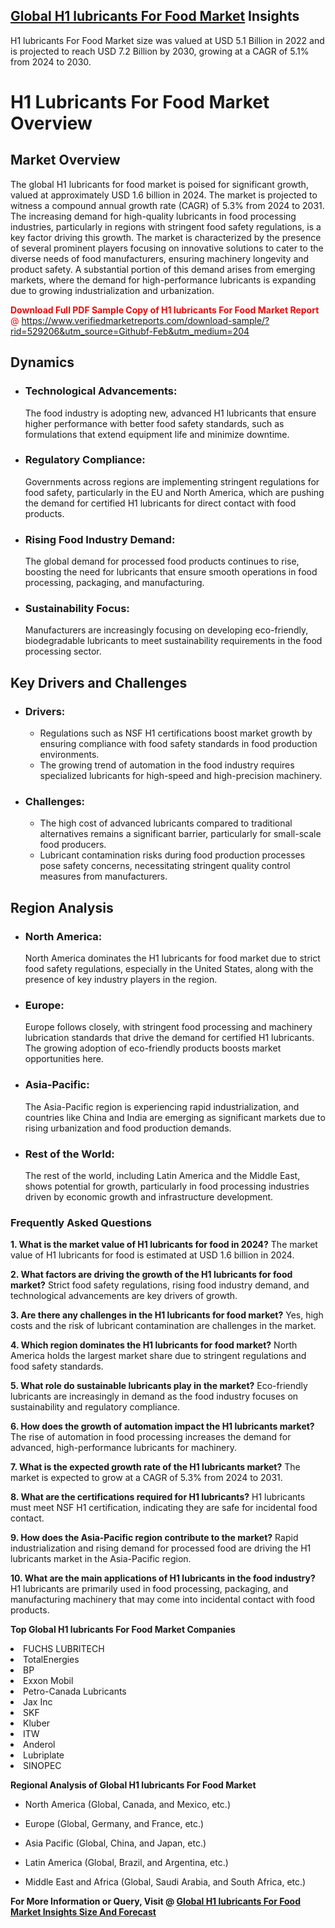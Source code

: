 <h2><a href="https://www.verifiedmarketreports.com/download-sample/?rid=529206&amp;utm_source=Githubf&amp;utm_medium=204" target="_blank">Global H1 lubricants For Food Market</a> Insights</h2><p>H1 lubricants For Food Market size was valued at USD 5.1 Billion in 2022 and is projected to reach USD 7.2 Billion by 2030, growing at a CAGR of 5.1% from 2024 to 2030.</p><p> <h1>H1 Lubricants For Food Market Overview</h1> <h2>Market Overview</h2> <p>The global H1 lubricants for food market is poised for significant growth, valued at approximately USD 1.6 billion in 2024. The market is projected to witness a compound annual growth rate (CAGR) of 5.3% from 2024 to 2031. The increasing demand for high-quality lubricants in food processing industries, particularly in regions with stringent food safety regulations, is a key factor driving this growth. The market is characterized by the presence of several prominent players focusing on innovative solutions to cater to the diverse needs of food manufacturers, ensuring machinery longevity and product safety. A substantial portion of this demand arises from emerging markets, where the demand for high-performance lubricants is expanding due to growing industrialization and urbanization. <p><p><span class=""><span style="color: #ff0000;"><strong>Download Full PDF Sample Copy of H1 lubricants For Food Market Report</strong> @ </span><a href="https://www.verifiedmarketreports.com/download-sample/?rid=529206&amp;utm_source=Githubf-Feb&amp;utm_medium=204" target="_blank">https://www.verifiedmarketreports.com/download-sample/?rid=529206&amp;utm_source=Githubf-Feb&amp;utm_medium=204</a></span></p></p> <h2>Dynamics</h2> <ul> <li><h3>Technological Advancements:</h3> The food industry is adopting new, advanced H1 lubricants that ensure higher performance with better food safety standards, such as formulations that extend equipment life and minimize downtime.</li> <li><h3>Regulatory Compliance:</h3> Governments across regions are implementing stringent regulations for food safety, particularly in the EU and North America, which are pushing the demand for certified H1 lubricants for direct contact with food products.</li> <li><h3>Rising Food Industry Demand:</h3> The global demand for processed food products continues to rise, boosting the need for lubricants that ensure smooth operations in food processing, packaging, and manufacturing.</li> <li><h3>Sustainability Focus:</h3> Manufacturers are increasingly focusing on developing eco-friendly, biodegradable lubricants to meet sustainability requirements in the food processing sector.</li> </ul> <h2>Key Drivers and Challenges</h2> <ul> <li><h3>Drivers:</h3> <ul> <li>Regulations such as NSF H1 certifications boost market growth by ensuring compliance with food safety standards in food production environments.</li> <li>The growing trend of automation in the food industry requires specialized lubricants for high-speed and high-precision machinery.</li> </ul> </li> <li><h3>Challenges:</h3> <ul> <li>The high cost of advanced lubricants compared to traditional alternatives remains a significant barrier, particularly for small-scale food producers.</li> <li>Lubricant contamination risks during food production processes pose safety concerns, necessitating stringent quality control measures from manufacturers.</li> </ul> </li> </ul> <h2>Region Analysis</h2> <ul> <li><h3>North America:</h3> North America dominates the H1 lubricants for food market due to strict food safety regulations, especially in the United States, along with the presence of key industry players in the region.</li> <li><h3>Europe:</h3> Europe follows closely, with stringent food processing and machinery lubrication standards that drive the demand for certified H1 lubricants. The growing adoption of eco-friendly products boosts market opportunities here.</li> <li><h3>Asia-Pacific:</h3> The Asia-Pacific region is experiencing rapid industrialization, and countries like China and India are emerging as significant markets due to rising urbanization and food production demands.</li> <li><h3>Rest of the World:</h3> The rest of the world, including Latin America and the Middle East, shows potential for growth, particularly in food processing industries driven by economic growth and infrastructure development.</li> </ul> <h3>Frequently Asked Questions</h3> <p><strong>1. What is the market value of H1 lubricants for food in 2024?</strong> The market value of H1 lubricants for food is estimated at USD 1.6 billion in 2024.</p> <p><strong>2. What factors are driving the growth of the H1 lubricants for food market?</strong> Strict food safety regulations, rising food industry demand, and technological advancements are key drivers of growth.</p> <p><strong>3. Are there any challenges in the H1 lubricants for food market?</strong> Yes, high costs and the risk of lubricant contamination are challenges in the market.</p> <p><strong>4. Which region dominates the H1 lubricants for food market?</strong> North America holds the largest market share due to stringent regulations and food safety standards.</p> <p><strong>5. What role do sustainable lubricants play in the market?</strong> Eco-friendly lubricants are increasingly in demand as the food industry focuses on sustainability and regulatory compliance.</p> <p><strong>6. How does the growth of automation impact the H1 lubricants market?</strong> The rise of automation in food processing increases the demand for advanced, high-performance lubricants for machinery.</p> <p><strong>7. What is the expected growth rate of the H1 lubricants market?</strong> The market is expected to grow at a CAGR of 5.3% from 2024 to 2031.</p> <p><strong>8. What are the certifications required for H1 lubricants?</strong> H1 lubricants must meet NSF H1 certification, indicating they are safe for incidental food contact.</p> <p><strong>9. How does the Asia-Pacific region contribute to the market?</strong> Rapid industrialization and rising demand for processed food are driving the H1 lubricants market in the Asia-Pacific region.</p> <p><strong>10. What are the main applications of H1 lubricants in the food industry?</strong> H1 lubricants are primarily used in food processing, packaging, and manufacturing machinery that may come into incidental contact with food products.</p> </p><p><strong>Top Global H1 lubricants For Food Market Companies</strong></p><div data-test-id=""><p><li>FUCHS LUBRITECH</li><li> TotalEnergies</li><li> BP</li><li> Exxon Mobil</li><li> Petro-Canada Lubricants</li><li> Jax Inc</li><li> SKF</li><li> Kluber</li><li> ITW</li><li> Anderol</li><li> Lubriplate</li><li> SINOPEC</li></p><div><strong>Regional Analysis of&nbsp;Global H1 lubricants For Food Market</strong></div><ul><li dir="ltr"><p dir="ltr">North America&nbsp;(Global, Canada, and Mexico, etc.)</p></li><li dir="ltr"><p dir="ltr">Europe (Global, Germany, and France, etc.)</p></li><li dir="ltr"><p dir="ltr">Asia Pacific&nbsp;(Global, China, and Japan, etc.)</p></li><li dir="ltr"><p dir="ltr">Latin America&nbsp;(Global, Brazil, and Argentina, etc.)</p></li><li dir="ltr">Middle East and Africa&nbsp;(Global, Saudi Arabia, and South Africa, etc.)</li></ul><p><strong>For More Information or Query, Visit @&nbsp;</strong><strong><a href="https://www.verifiedmarketreports.com/product/h1-lubricants-for-food-market/?utm_source=Githubf&amp;utm_medium=204" target="_blank">Global H1 lubricants For Food Market Insights Size And Forecast</a></strong></p></div>
